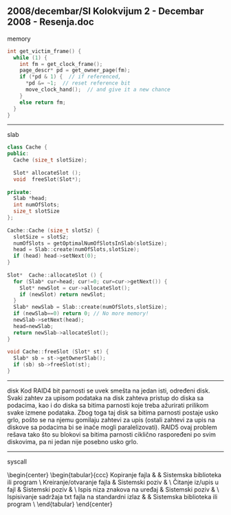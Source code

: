 2008/decembar/SI Kolokvijum 2 - Decembar 2008 - Resenja.doc
--------------------------------------------------------------------------------
memory
```cpp
int get_victim_frame() { 
  while (1) { 
    int fm = get_clock_frame(); 
    page_descr* pd = get_owner_page(fm); 
    if (*pd & 1) {  // if referenced, 
      *pd &= ~1;  // reset reference bit  
      move_clock_hand();  // and give it a new chance 
    } 
    else return fm;   
  }   
} 
```

--------------------------------------------------------------------------------
slab
```cpp
class Cache { 
public: 
  Cache (size_t slotSize); 
   
  Slot* allocateSlot (); 
  void  freeSlot(Slot*); 
 
private: 
  Slab *head; 
  int numOfSlots; 
  size_t slotSize 
}; 
 
Cache::Cache (size_t slotSz) { 
  slotSize = slotSz; 
  numOfSlots = getOptimalNumOfSlotsInSlab(slotSize); 
  head = Slab::create(numOfSlots,slotSize); 
  if (head) head->setNext(0); 
} 
 
Slot*  Cache::allocateSlot () { 
  for (Slab* cur=head; cur!=0; cur=cur->getNext()) { 
    Slot* newSlot = cur->allocateSlot(); 
    if (newSlot) return newSlot; 
  }   
  Slab* newSlab = Slab::create(numOfSlots,slotSize); 
  if (newSlab==0) return 0; // No more memory! 
  newSlab->setNext(head); 
  head=newSlab; 
  return newSlab->allocateSlot(); 
} 
 
void Cache::freeSlot (Slot* st) { 
  Slab* sb = st->getOwnerSlab(); 
  if (sb) sb->freeSlot(st); 
} 
```

--------------------------------------------------------------------------------
disk
Kod RAID4 bit parnosti se uvek smešta na jedan isti, određeni disk. Svaki zahtev za upisom podataka na disk zahteva pristup do diska sa podacima, kao i do diska sa bitima parnosti koje treba ažurirati prilikom svake izmene podataka. Zbog toga taj disk sa bitima parnosti postaje usko  grlo,  pošto  se  na  njemu  gomilaju  zahtevi  za  upis  (ostali  zahtevi  za  upis  na  diskove  sa  podacima bi se inače mogli paralelizovati). RAID5 ovaj problem rešava tako što su blokovi sa bitima parnosti ciklično raspoređeni po svim diskovima, pa ni jedan nije posebno usko grlo. 

--------------------------------------------------------------------------------
syscall

\begin{center}
\begin{tabular}{ccc}
Kopiranje fajla                                     &                 & Sistemska biblioteka ili program \\
Kreiranje/otvaranje fajla                           & Sistemski poziv & \\
Čitanje iz/upis u fajl                              & Sistemski poziv & \\
Ispis niza znakova na uređaj                        & Sistemski poziv & \\
Ispisivanje sadržaja txt fajla na standardni izlaz  &                 & Sistemska biblioteka ili program \\
\end{tabular}
\end{center}
